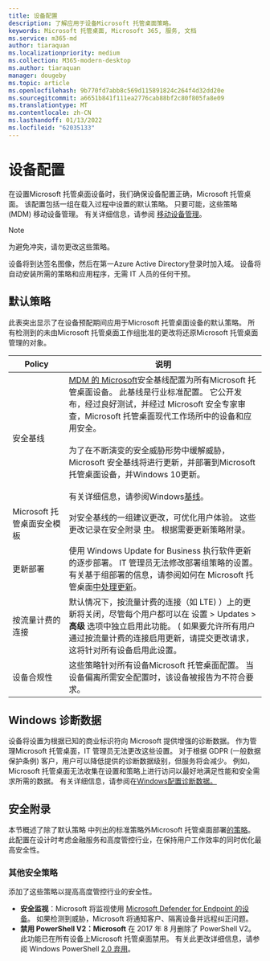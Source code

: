 ```yaml
---
title: 设备配置
description: 了解应用于设备Microsoft 托管桌面策略。
keywords: Microsoft 托管桌面, Microsoft 365, 服务, 文档
ms.service: m365-md
author: tiaraquan
ms.localizationpriority: medium
ms.collection: M365-modern-desktop
ms.author: tiaraquan
manager: dougeby
ms.topic: article
ms.openlocfilehash: 9b770fd7abb8c569d115891824c264f4d32dd20e
ms.sourcegitcommit: a6651b841f111ea2776cab88bf2c80f805fa8e09
ms.translationtype: MT
ms.contentlocale: zh-CN
ms.lasthandoff: 01/13/2022
ms.locfileid: "62035133"
---
```

# <a name="device-configuration"></a>设备配置


<!--This topic is the target for a "Learn more" link in the Enterprise Agreement (aka.ms/dev-config); do not delete.-->

<!-- Device configuration and Security Addendum-->

在设置Microsoft 托管桌面设备时，我们确保设备配置正确，Microsoft 托管桌面。 该配置包括一组在载入过程中设置的默认策略。 只要可能，这些策略 (MDM) 移动设备管理。 有关详细信息，请参阅 [移动设备管理](/windows/client-management/mdm/)。 

>[!NOTE]
>为避免冲突，请勿更改这些策略。

设备将到达签名图像，然后在第一Azure Active Directory登录时加入域。 设备将自动安装所需的策略和应用程序，无需 IT 人员的任何干预。

## <a name="default-policies"></a>默认策略

此表突出显示了在设备预配期间应用于Microsoft 托管桌面设备的默认策略。 所有检测到的未由Microsoft 托管桌面工作组批准的更改将还原Microsoft 托管桌面管理的对象。

Policy | 说明
--- | ---
安全基线 | [MDM 的 Microsoft](/windows/device-security/windows-security-baselines)安全基线配置为所有Microsoft 托管桌面设备。 此基线是行业标准配置。 它公开发布，经过良好测试，并经过 Microsoft 安全专家审查，Microsoft 托管桌面现代工作场所中的设备和应用安全。 <br><br>为了在不断演变的安全威胁形势中缓解威胁，Microsoft 安全基线将进行更新，并部署到Microsoft 托管桌面设备，并Windows 10更新。<br><br>有关详细信息，请参阅Windows[基线](/windows/security/threat-protection/windows-security-baselines)。
Microsoft 托管桌面安全模板 | 对安全基线的一组建议更改，可优化用户体验。  这些更改记录在安全附录 [中](#security-addendum)。 根据需要更新策略附录。  
更新部署 | 使用 Windows Update for Business 执行软件更新的逐步部署。 IT 管理员无法修改部署组策略的设置。 有关基于组部署的信息，请参阅如何在 Microsoft 托管桌面[中处理更新](updates.md)。
按流量计费的连接 | 默认情况下，按流量计费的连接（如 LTE) ）上的更新将关闭，尽管每个用户都可以在 设置 > Updates >**高级** 选项中独立启用此功能。 ( 如果要允许所有用户通过按流量计费的连接启用更新，请提交更改请求[](../working-with-managed-desktop/admin-support.md)，这将针对所有设备启用此设置。
| 设备合规性 | 这些策略针对所有设备Microsoft 托管桌面配置。 当设备偏离所需安全配置时，该设备被报告为不符合要求。

## <a name="windows-diagnostic-data"></a>Windows 诊断数据

 设备将设置为根据已知的商业标识符向 Microsoft 提供增强的诊断数据。 作为管理Microsoft 托管桌面，IT 管理员无法更改这些设置。 对于根据 GDPR (一般数据保护条例) 客户，用户可以降低提供的诊断数据级别，但服务将会减少。 例如，Microsoft 托管桌面无法收集在设置和策略上进行访问以最好地满足性能和安全需求所需的数据。 有关详细信息，请参阅在[Windows配置诊断数据。](/windows/privacy/configure-windows-diagnostic-data-in-your-organization#enhanced-level)

## <a name="security-addendum"></a>安全附录

 本节概述了除了默认策略 中列出的标准策略外Microsoft 托管桌面部署[的策略](#default-policies)。 此配置在设计时考虑金融服务和高度管控行业，在保持用户工作效率的同时优化最高安全性。

 ### <a name="additional-security-policies"></a>其他安全策略

 添加了这些策略以提高高度管控行业的安全性。 
 - **安全监视**：Microsoft 将监视使用 [Microsoft Defender for Endpoint 的设备](/windows/security/threat-protection/windows-defender-atp/windows-defender-advanced-threat-protection)。 如果检测到威胁，Microsoft 将通知客户、隔离设备并远程纠正问题。 
 - **禁用 PowerShell V2：Microsoft** 在 2017 年 8 月删除了 PowerShell V2。 此功能已在所有设备上Microsoft 托管桌面禁用。 有关此更改详细信息，请参阅 Windows PowerShell [2.0 弃用](https://devblogs.microsoft.com/powershell/windows-powershell-2-0-deprecation/)。